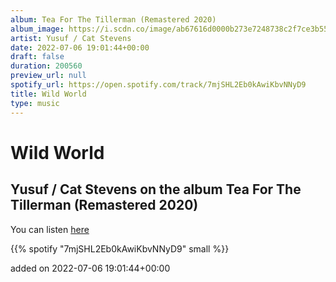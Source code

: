 ```yaml
---
album: Tea For The Tillerman (Remastered 2020)
album_image: https://i.scdn.co/image/ab67616d0000b273e7248738c2f7ce3b5584b15d
artist: Yusuf / Cat Stevens
date: 2022-07-06 19:01:44+00:00
draft: false
duration: 200560
preview_url: null
spotify_url: https://open.spotify.com/track/7mjSHL2Eb0kAwiKbvNNyD9
title: Wild World
type: music
---
```



# Wild World

## Yusuf / Cat Stevens on the album Tea For The Tillerman (Remastered 2020)

You can listen [here](https://open.spotify.com/track/7mjSHL2Eb0kAwiKbvNNyD9)

{{% spotify "7mjSHL2Eb0kAwiKbvNNyD9" small %}}

added on 2022-07-06 19:01:44+00:00